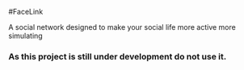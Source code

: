 #FaceLink


A social network designed to make your social life more active more simulating


### As this project is still under development do not use it.